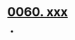 # [0060. xxx](https://github.com/Tdahuyou/TNotes.react/tree/main/0060.%20xxx)

<!-- region:toc -->


- 

<!-- endregion:toc -->
